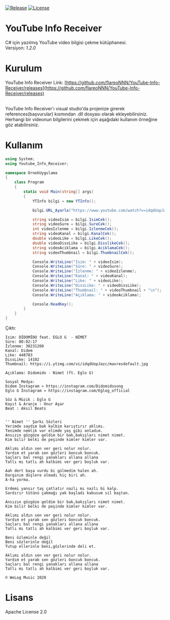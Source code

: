 [![Release](https://img.shields.io/github/v/release/flareoNNN/YouTube-Info-Receiver "Release")](https://github.com/flareoNNN/YouTube-Info-Receiver/releases "Release")
[![License](https://img.shields.io/github/license/flareoNNN/YouTube-Info-Receiver "License")](https://github.com/flareoNNN/YouTube-Info-Receiver/blob/master/LICENSE "License")

# YouTube Info Receiver

C# için yazılmış YouTube video bilgisi çekme kütüphanesi.<br>
Versiyon: *1.2.0*

# Kurulum

YouTube Info Receiver Link: [https://github.com/flareoNNN/YouTube-Info-Receiver/releases](https://github.com/flareoNNN/YouTube-Info-Receiver/releases)<br><br>

YouTube Info Receiver'ı visual studio'da projenize girerek references(başvurular) kısmından .dll dosyası olarak ekleyebilirsiniz. Herhangi bir videonun bilgilerini çekmek için aşağıdaki kullanım örneğine göz atabilirsiniz.

# Kullanım

````c#
using System;
using Youtube_Info_Receiver;

namespace OrnekUygulama
{
    class Program
    {
        static void Main(string[] args)
        {
            YTInfo bilgi = new YTInfo();

            bilgi.URL_Ayarla("https://www.youtube.com/watch?v=idqdUopJazc");

            string videoIsim = bilgi.IsimCek();
            string videoSure = bilgi.SureCek();
            int videoIzlenme = bilgi.IzlenmeCek();
            string videoKanal = bilgi.KanalCek();
            double videoLike = bilgi.LikeCek();
            double videoDissLike = bilgi.DisslikeCek();
            string videoAciklama = bilgi.AciklamaCek();
            string videoThumbnail = bilgi.ThumbnailCek();

            Console.WriteLine("Isim: " + videoIsim);
            Console.WriteLine("Süre: " + videoSure);
            Console.WriteLine("İzlenme: " + videoIzlenme);
            Console.WriteLine("Kanal: " + videoKanal);
            Console.WriteLine("Like: " + videoLike);
            Console.WriteLine("DissLike: " + videoDissLike);
            Console.WriteLine("Thumbnail: " + videoThumbnail + "\n");
            Console.WriteLine("Açıklama: " + videoAciklama);

            Console.ReadKey();
        }
    }
}
````

Çıktı:
````
Isim: DİDOMİDO feat. EGLO G  - NİMET
Süre: 00:02:17
İzlenme: 30231260
Kanal: Didem
Like: 448783
DissLike: 14102
Thumbnail: https://i.ytimg.com/vi/idqdUopJazc/maxresdefault.jpg

Açıklama: Didomido - Nimet (ft. Eglo G)

Sosyal Medya:
Didem İnstagram » https://instagram.com/Didomidosong
Eglo G İnstagram » https://instagram.com/Eglog_official

Söz & Müzik : Eglo G
Kayıt & Aranje : Onur Aşar
Beat : Aksil Beats


'' Nimet '' Şarkı Sözleri
Yerimde saydım bak kalbim karıştırır aklımı.
Tenimde nemlik var elimde yaş gibi anladım.
Ansızın gözgöze geldim bir bak,bakışları nimet nimet.
Kim bilir belki de peşinde kimler kimler var.

Aklımı aldın sen ver geri nolur nolur.
Yardım et yarab sen gözleri boncuk boncuk.
Saçları bal rengi yanakları allana allana
Tatlı mı tatlı ah kalbimi ver geri boşluk var.

Aah dert başa vurdu bi gülmedim halen ah.
Dargınım düşlere olmadı hiç biri ah.
A-ha yorma.

Erdemi yansır taş çatlatır nazlı mı nazlı bi kalp.
Sardırır tütünü çakmağı yak başladı kabusum sil baştan.

Ansızın gözgöze geldim bir bak,bakışları nimet nimet.
Kim bilir belki de peşinde kimler kimler var.

Aklımı aldın sen ver geri nolur nolur.
Yardım et yarab sen gözleri boncuk boncuk.
Saçları bal rengi yanakları allana allana
Tatlı mı tatlı ah kalbimi ver geri boşluk var.

Beni özleminle değil
Beni sözlerinle değil
Tutup ellerinle beni,gözlerinde deli et.

Aklımı aldın sen ver geri nolur nolur.
Yardım et yarab sen gözleri boncuk boncuk.
Saçları bal rengi yanakları allana allana
Tatlı mı tatlı ah kalbimi ver geri boşluk var.

© WeLog Music 2020
````

# Lisans

Apache License 2.0

